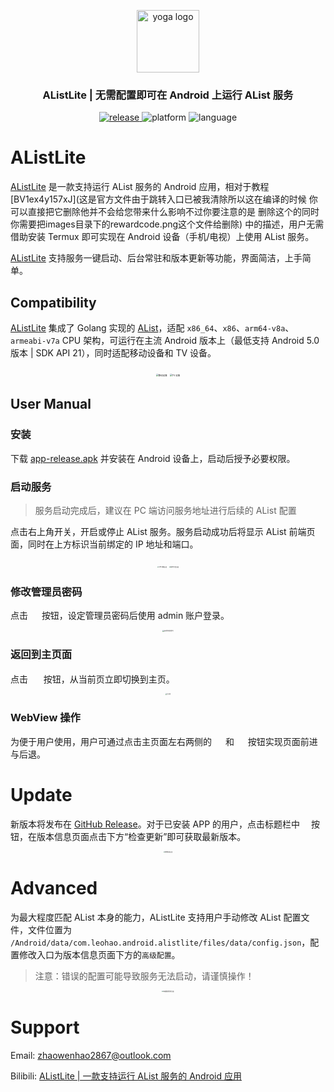 <p align="center"><a href="https://github.com/LeoHaoVIP/AListLiteAndroid" target="_blank" rel="noopener noreferrer"><img width="100" src="./README/ic_launcher.png" alt="yoga logo"></a></p>
<h3 align="center">AListLite | 无需配置即可在 Android 上运行 AList 服务</h3>
<p align="center">
  <a href="https://github.com/LeoHaoVIP/AListLiteAndroid/releases/latest" target="_blank" rel="noopener noreferrer">
   <img alt="release" src="https://img.shields.io/github/v/release/LeoHaoVIP/AListLiteAndroid">
   </a>
  <img alt="platform" src="https://img.shields.io/badge/platform-android-ff69b4.svg">
 <img alt="language" src="https://img.shields.io/badge/language-java-green.svg">
</p>


# AListLite

[AListLite](https://github.com/LeoHaoVIP/AListLiteAndroid) 是一款支持运行 AList 服务的 Android 应用，相对于教程 [BV1ex4y157xJ](这是官方文件由于跳转入口已被我清除所以这在编译的时候 你可以直接把它删除他并不会给您带来什么影响不过你要注意的是 删除这个的同时 你需要把images目录下的rewardcode.png这个文件给删除) 中的描述，用户无需借助安装 Termux 即可实现在 Android 设备（手机/电视）上使用 AList 服务。

[AListLite](https://github.com/LeoHaoVIP/AListLiteAndroid) 支持服务一键启动、后台常驻和版本更新等功能，界面简洁，上手简单。

## Compatibility

[AListLite](https://github.com/LeoHaoVIP/AListLiteAndroid) 集成了 Golang 实现的 [AList](https://github.com/alist-org/alist)，适配 `x86_64`、`x86`、`arm64-v8a`、`armeabi-v7a` CPU 架构，可运行在主流 Android 版本上（最低支持 Android 5.0 版本 | SDK API 21），同时适配移动设备和 TV 设备。

<center class="half">
<img src="./README/demo-mobile.jpg" alt="移动设备" style="zoom:25%"/>
<img src="./README/demo-tv.jpg" alt="TV 设备" style="zoom:25%"/>
</center>


## User Manual

### 安装

下载 [app-release.apk](https://github.com/LeoHaoVIP/AListLiteAndroid/releases/latest) 并安装在 Android 设备上，启动后授予必要权限。

### 启动服务

> 服务启动完成后，建议在 PC 端访问服务地址进行后续的 AList 配置

点击右上角开关，开启或停止 AList 服务。服务启动成功后将显示 AList 前端页面，同时在上方标识当前绑定的 IP 地址和端口。

<center class="half">
<img src="./README/main-page-off.jpg" alt="APP 初始页面" style="zoom:15%"/>
<img src="./README/main-page-on.jpg" alt="服务开启页面" style="zoom:15%"/>
</center>


### 修改管理员密码

点击 <img src="./README/admin.png" style="height: 1em;"> 按钮，设定管理员密码后使用 admin 账户登录。

<center class="half">
<img src="./README/password-page.jpg" alt="设定管理员密码" style="zoom:15%"/>
</center>


### 返回到主页面

点击 <img src="./README/homepage.png" style="height: 1.2em;"> 按钮，从当前页立即切换到主页。

<center class="half">
<img src="./README/main-page-on.jpg" alt="主页面" style="zoom:15%"/>
</center>


### WebView 操作

为便于用户使用，用户可通过点击主页面左右两侧的 <img src="./README/go_back.png" style="height: 1em;"> 和 <img src="./README/go_forward.png" style="height: 1em;"> 按钮实现页面前进与后退。

# Update

新版本将发布在 [GitHub Release](https://github.com/LeoHaoVIP/AListLiteAndroid/releases/latest)。对于已安装 APP 的用户，点击标题栏中 <img src="./README/info.png" style="height: 1em;">按钮，在版本信息页面点击下方“检查更新”即可获取最新版本。

<center class="half">
<img src="./README/update-page.jpg" alt="版本信息页面" style="zoom:15%"/>
</center>

# Advanced

为最大程度匹配 AList 本身的能力，AListLite 支持用户手动修改 AList 配置文件，文件位置为 `/Android/data/com.leohao.android.alistlite/files/data/config.json`，配置修改入口为版本信息页面下方的`高级配置`。

> 注意：错误的配置可能导致服务无法启动，请谨慎操作！

<center class="half">
<img src="./README/config-manage.jpg" alt="高级配置管理页面" style="zoom:15%"/>
</center>

# Support

Email: <zhaowenhao2867@outlook.com>

Bilibili: [AListLite | 一款支持运行 AList 服务的 Android 应用](https://www.bilibili.com/video/BV1PA4m1G7Ui)
